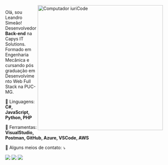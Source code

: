 <img src="https://raw.githubusercontent.com/MicaelliMedeiros/micaellimedeiros/master/image/computer-illustration.png" min-width="400px" max-width="400px" width="400px" align="right" alt="Computador iuriCode">

<p align="left"> 
  Olá, sou Leandro Simeão! Desenvolvedor <strong>Back-end</strong> na Capys IT Solutions.<br>
  Formado em Engenharia Mecânica e cursando pós graduação em Desenvolvimento Web Full Stack na PUC-MG.
</p>

<p align="left">
  🦄 Linguagens: <strong>C#, JavaScript, Python, PHP</strong>
</p>

<p align="left">
  💼 Ferramentas: <strong>VisualStudio, Postman, GitHub, Azure, VSCode, AWS</strong>
</p>

<p align="left">
  💌 Alguns meios de contato: ⤵️
</p>

<p align="left">
  <a href="leandrosimeao@yahoo.com.br" alt="Gmail">
  <img src="https://img.shields.io/badge/-Gmail-FF0000?style=flat-square&labelColor=FF0000&logo=gmail&logoColor=white&link=leandrosimeao@yahoo.com.br" /></a>

  <a href="www.linkedin.com/in/leandro-simeao" alt="Linkedin">
  <img src="https://img.shields.io/badge/-Linkedin-0e76a8?style=flat-square&logo=Linkedin&logoColor=white&link=http://www.linkedin.com/in/leandro-simeao" /></a>

  <a href="https://www.instagram.com/leandrof_simeao/" alt="Instagram">
  <img src="https://img.shields.io/badge/-Instagram-DF0174?style=flat-square&labelColor=DF0174&logo=instagram&logoColor=white&link=https://www.instagram.com/leandrof_simeao/"/></a>
</p>  

